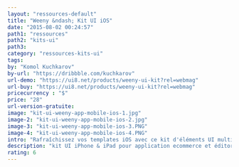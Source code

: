 ```yaml
---
layout: "ressources-default"
title: "Weeny &ndash; Kit UI iOS"
date: "2015-08-02 00:24:57"
path1: "ressources"
path2: "kits-ui"
path3:
category: "ressources-kits-ui"
tags:
by: "Komol Kuchkarov"
by-url: "https://dribbble.com/kuchkarov"
url-demo: "https://ui8.net/products/weeny-ui-kit?rel=webmag"
url-buy: "https://ui8.net/products/weeny-ui-kit?rel=webmag"
pricecurrency : "$"
price: "28"
url-version-gratuite:
image: "kit-ui-weeny-app-mobile-ios-1.jpg"
image-2: "kit-ui-weeny-app-mobile-ios-2.jpg"
image-3: "kit-ui-weeny-app-mobile-ios-3.PNG"
image-4: "kit-ui-weeny-app-mobile-ios-4.PNG"
intro: "Rafraîchissez vos templates iOS avec ce kit d'éléments UI multicolores. 6 catégories de composants pouvant répondre à des centaines de combinaisons pour le desing d'une app ecommerce ou d'un portail éditorial. Ce kit UI iOS est compatible avec Sketch App 3.2+. La version Adobe Photoshop CS6+ arrive prochainement selon KK."
description: "kit UI iPhone & iPad pour application ecommerce et éditoriale compatible avec Sketch App 3.2+"
rating: 6
---
```

